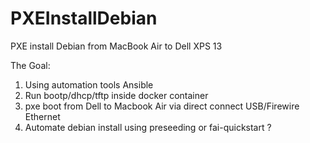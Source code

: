 # PXEInstallDebian
PXE install Debian from MacBook Air to Dell XPS 13

The Goal:
 1. Using automation tools Ansible
 2. Run bootp/dhcp/tftp inside docker container
 3. pxe boot from Dell to Macbook Air via direct connect USB/Firewire Ethernet
 4. Automate debian install using preseeding or fai-quickstart ?
